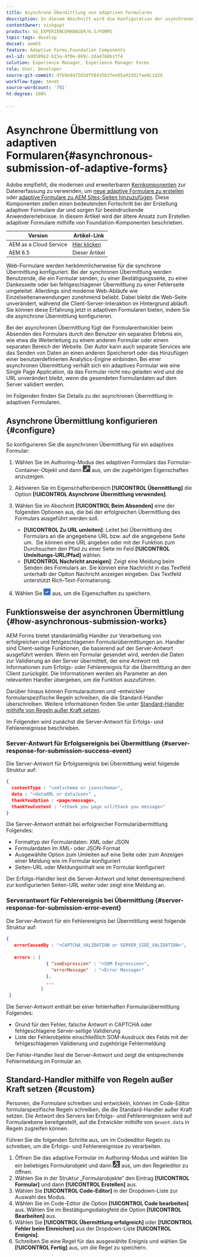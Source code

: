 ```yaml
---
title: Asynchrone Übermittlung von adaptiven Formularen
description: In diesem Abschnitt wird die Konfiguration der asynchronen Übermittlung adaptiver Formulare beschrieben.
contentOwner: vishgupt
products: SG_EXPERIENCEMANAGER/6.5/FORMS
topic-tags: develop
docset: aem65
feature: Adaptive Forms,Foundation Components
exl-id: bd0589e2-b15a-4f0e-869c-2da4760b1ff4
solution: Experience Manager, Experience Manager Forms
role: User, Developer
source-git-commit: d7b9e947503df58435b3fee85a92d51fae8c1d2d
workflow-type: tm+mt
source-wordcount: '781'
ht-degree: 100%

---
```


# Asynchrone Übermittlung von adaptiven Formularen{#asynchronous-submission-of-adaptive-forms}

<span class="preview"> Adobe empfiehlt, die modernen und erweiterbaren [Kernkomponenten](https://experienceleague.adobe.com/docs/experience-manager-core-components/using/adaptive-forms/introduction.html?lang=de) zur Datenerfassung zu verwenden, um [neue adaptive Formulare zu erstellen](/help/forms/using/create-an-adaptive-form-core-components.md) oder [adaptive Formulare zu AEM Sites-Seiten hinzuzufügen](/help/forms/using/create-or-add-an-adaptive-form-to-aem-sites-page.md). Diese Komponenten stellen einen bedeutenden Fortschritt bei der Erstellung adaptiver Formulare dar und sorgen für beeindruckende Anwendererlebnisse. In diesem Artikel wird der ältere Ansatz zum Erstellen adaptiver Formulare mithilfe von Foundation-Komponenten beschrieben. </span>

| Version | Artikel-Link |
| -------- | ---------------------------- |
| AEM as a Cloud Service | [Hier klicken](https://experienceleague.adobe.com/docs/experience-manager-cloud-service/content/forms/adaptive-forms-authoring/authoring-adaptive-forms-foundation-components/configure-submit-actions-and-metadata-submission/asynchronous-submissions-adaptive-forms.html?lang=de) |
| AEM 6.5 | Dieser Artikel |

Web-Formulare werden herkömmlicherweise für die synchrone Übermittlung konfiguriert. Bei der synchronen Übermittlung werden Benutzende, die ein Formular senden, zu einer Bestätigungsseite, zu einer Dankesseite oder bei fehlgeschlagener Übermittlung zu einer Fehlerseite umgeleitet. Allerdings sind moderne Web-Abläufe wie Einzelseitenanwendungen zunehmend beliebt. Dabei bleibt die Web-Seite unverändert, während die Client-Server-Interaktion im Hintergrund abläuft. Sie können diese Erfahrung jetzt in adaptiven Formularen bieten, indem Sie die asynchrone Übermittlung konfigurieren.

Bei der asynchronen Übermittlung fügt der Formularentwickler beim Absenden des Formulars durch den Benutzer ein separates Erlebnis ein, wie etwa die Weiterleitung zu einem anderen Formular oder einem separaten Bereich der Website. Der Autor kann auch separate Services wie das Senden von Daten an einen anderen Speicherort oder das Hinzufügen einer benutzerdefinierten Analytics-Engine einbinden. Bei einer asynchronen Übermittlung verhält sich ein adaptives Formular wie eine Single Page Application, da das Formular nicht neu geladen wird und die URL unverändert bleibt, wenn die gesendeten Formulardaten auf dem Server validiert werden.

Im Folgenden finden Sie Details zu der asynchronen Übermittlung in adaptiven Formularen.

## Asynchrone Übermittlung konfigurieren {#configure}

So konfigurieren Sie die asynchronen Übermittlung für ein adaptives Formular:

1. Wählen Sie im Authoring-Modus des adaptiven Formulars das Formular-Container-Objekt und dann ![cmppr1](assets/cmppr1.png) aus, um die zugehörigen Eigenschaften anzuzeigen.
1. Aktivieren Sie im Eigenschaftenbereich **[!UICONTROL Übermittlung]** die Option **[!UICONTROL Asynchrone Übermittlung verwenden]**.
1. Wählen Sie im Abschnitt **[!UICONTROL Beim Absenden]** eine der folgenden Optionen aus, die bei der erfolgreichen Übermittlung des Formulars ausgeführt werden soll.

   *  **[!UICONTROL Zu URL umleiten]**: Leitet bei Übermittlung des Formulars an die angegebene URL bzw. auf die angegebene Seite um.  Sie können eine URL angeben oder mit der Funktion zum Durchsuchen den Pfad zu einer Seite im Feld **[!UICONTROL Umleitungs-URL/Pfad]** wählen.
   * **[!UICONTROL Nachricht anzeigen]**: Zeigt eine Meldung beim Senden des Formulars an. Sie können eine Nachricht in das Textfeld unterhalb der Option Nachricht anzeigen eingeben. Das Textfeld unterstützt Rich-Text-Formatierung.

1. Wählen Sie ![check-button1](assets/check-button1.png) aus, um die Eigenschaften zu speichern.

## Funktionsweise der asynchronen Übermittlung {#how-asynchronous-submission-works}

AEM Forms bietet standardmäßig Handler zur Verarbeitung von erfolgreichen und fehlgeschlagenen Formularübermittlungen an. Handler sind Client-seitige Funktionen, die basierend auf der Server-Antwort ausgeführt werden. Wenn ein Formular gesendet wird, werden die Daten zur Validierung an den Server übermittelt, der eine Antwort mit Informationen zum Erfolgs- oder Fehlerereignis für die Übermittlung an den Client zurückgibt. Die Informationen werden als Parameter an den relevanten Handler übergeben, um die Funktion auszuführen.

Darüber hinaus können Formularautoren und -entwickler formularspezifische Regeln schreiben, die die Standard-Handler überschreiben. Weitere Informationen finden Sie unter [Standard-Handler mithilfe von Regeln außer Kraft setzen](#custom).

Im Folgenden wird zunächst die Server-Antwort für Erfolgs- und Fehlerereignisse beschrieben.

### Server-Antwort für Erfolgsereignis bei Übermittlung {#server-response-for-submission-success-event}

Die Server-Antwort für Erfolgsereignis bei Übermittlung weist folgende Struktur auf:

```json
{
  contentType : "<xmlschema or jsonschema>",
  data : "<dataXML or dataJson>" ,
  thankYouOption : <page/message>,
  thankYouContent : "<thank you page url/thank you message>"
}
```

Die Server-Antwort enthält bei erfolgreicher Formularübermittlung Folgendes:

* Formattyp der Formulardaten: XML oder JSON
* Formulardaten im XML- oder JSON-Format
* Ausgewählte Option zum Umleiten auf eine Seite oder zum Anzeigen einer Meldung wie im Formular konfiguriert
* Seiten-URL oder Meldungsinhalt wie im Formular konfiguriert

Der Erfolgs-Handler liest die Server-Antwort und leitet dementsprechend zur konfigurierten Seiten-URL weiter oder zeigt eine Meldung an.

### Serverantwort für Fehlerereignis bei Übermittlung {#server-response-for-submission-error-event}

Die Server-Antwort für ein Fehlerereignis bei Übermittlung weist folgende Struktur auf:

```json
{
   errorCausedBy : "<CAPTCHA_VALIDATION or SERVER_SIDE_VALIDATION>",

   errors : [
               { "somExpression" : "<SOM Expression>",
                 "errorMessage"  : "<Error Message>"
               },
               ...
             ]
 }
```

Die Server-Antwort enthält bei einer fehlerhaften Formularübermittlung Folgendes:

* Grund für den Fehler, falsche Antwort in CAPTCHA oder fehlgeschlagene Server-seitige Validierung
* Liste der Fehlerobjekte einschließlich SOM-Ausdruck des Felds mit der fehlgeschlagenen Validierung und zugehörige Fehlermeldung

Der Fehler-Handler liest die Server-Antwort und zeigt die entsprechende Fehlermeldung im Formular an.

## Standard-Handler mithilfe von Regeln außer Kraft setzen {#custom}

Personen, die Formulare schreiben und entwickeln, können im Code-Editor formularspezifische Regeln schreiben, die die Standard-Handler außer Kraft setzen. Die Antwort des Servers bei Erfolgs- und Fehlerereignissen wird auf Formularebene bereitgestellt, auf die Entwickler mithilfe von `$event.data` in Regeln zugreifen können.

Führen Sie die folgenden Schritte aus, um im Codeeditor Regeln zu schreiben, um die Erfolgs- und Fehlerereignisse zu verarbeiten.

1. Öffnen Sie das adaptive Formular im Authoring-Modus und wählen Sie ein beliebiges Formularobjekt und dann ![edit-rules1](assets/edit-rules1.png) aus, um den Regeleditor zu öffnen.
1. Wählen Sie in der Struktur „Formularobjekte“ den Eintrag **[!UICONTROL Formular]** und dann **[!UICONTROL Erstellen]** aus.
1. Wählen Sie **[!UICONTROL Code-Editor]** in der Dropdown-Liste zur Auswahl des Modus.
1. Wählen Sie im Code-Editor die Option **[!UICONTROL Code bearbeiten]** aus. Wählen Sie im Bestätigungsdialogfeld die Option **[!UICONTROL Bearbeiten]** aus.
1. Wählen Sie **[!UICONTROL Übermittlung erfolgreich]** oder **[!UICONTROL Fehler beim Einreichen]** aus der Dropdown-Liste **[!UICONTROL Ereignis]**.
1. Schreiben Sie eine Regel für das ausgewählte Ereignis und wählen Sie **[!UICONTROL Fertig]** aus, um die Regel zu speichern.
